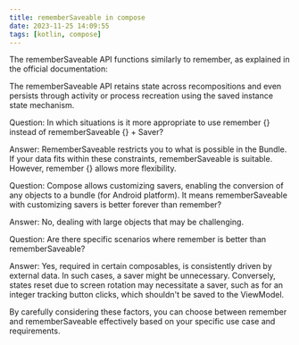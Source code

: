 ```yaml
---
title: rememberSaveable in compose
date: 2023-11-25 14:09:55
tags: [kotlin, compose]
---
```


The rememberSaveable API functions similarly to remember, as explained in the official documentation:

The rememberSaveable API retains state across recompositions and even persists through activity or process recreation using the saved instance state mechanism.

Question: In which situations is it more appropriate to use remember {} instead of rememberSaveable {} + Saver?

Answer: RememberSaveable restricts you to what is possible in the Bundle. If your data fits within these constraints, rememberSaveable is suitable. However, remember {} allows more flexibility.

Question: Compose allows customizing savers, enabling the conversion of any objects to a bundle (for Android platform). It means rememberSaveable with customizing savers is better forever than remember?

Answer: No, dealing with large objects that may be challenging. 

Question: Are there specific scenarios where remember is better than rememberSaveable?

Answer: Yes, required in certain composables, is consistently driven by external data. In such cases, a saver might be unnecessary. Conversely, states reset due to screen rotation may necessitate a saver, such as for an integer tracking button clicks, which shouldn't be saved to the ViewModel.

By carefully considering these factors, you can choose between remember and rememberSaveable effectively based on your specific use case and requirements.